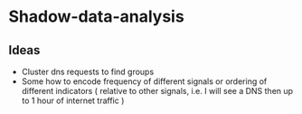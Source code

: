 # Shadow-data-analysis
## Ideas
- Cluster dns requests to find groups
- Some how to encode frequency of different signals or ordering of different indicators ( relative to other signals, i.e. I will see a DNS then up to 1 hour of internet traffic )
